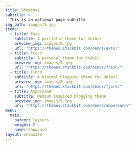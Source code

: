 ```yaml
---
title: Showcase
subtitle: >-
  This is an optional page subtitle
img_path: images/5.jpg
items:
  - title: Exto
    subtitle: A portfolio theme for Unibit
    preview_img: images/6.jpg
    url: "https://themes.stackbit.com/demos/exto/"
  - title: Fresh
    subtitle: A personal theme for Unibit
    preview_img: images/7.jpg
    url: "https://themes.stackbit.com/demos/fresh/"
  - title: Fjord
    subtitle: A minimal blogging theme for Unibit
    preview_img: images/8.jpg
    url: "https://themes.stackbit.com/demos/fjord/"
  - title: Ampersand
    subtitle: Medium inspired blogging theme
    preview_img: images/9.jpg
    url: "https://themes.stackbit.com/demos/ampersand/"
menu:
  main:
    parent: layouts
    weight: 2
    name: Showcase
layout: showcase
---
```

